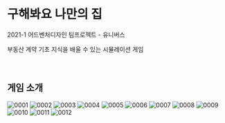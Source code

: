 # 구해봐요 나만의 집 

2021-1 어드벤처디자인 팀프로젝트 - 유니버스 
</br>

부동산 계약 기초 지식을 배울 수 있는 시뮬레이션 게임 
</br>
</br>
</br>

## 게임 소개

![0001](https://user-images.githubusercontent.com/62321958/143454260-6d1f6829-9aab-4ac2-b869-705984b9d0cd.jpg)
![0002](https://user-images.githubusercontent.com/62321958/143454269-79f3c78b-7faf-4f25-9d04-6d3c54de7c48.jpg)
![0003](https://user-images.githubusercontent.com/62321958/143454278-4021c131-c29a-42b8-b1bd-0e2fdf186e91.jpg)
![0004](https://user-images.githubusercontent.com/62321958/143454282-497d68a4-fca0-4879-871f-f8152a8e307b.jpg)
![0005](https://user-images.githubusercontent.com/62321958/143454294-8d583e4c-6545-4f63-ab50-7c2a2744e9e9.jpg)
![0006](https://user-images.githubusercontent.com/62321958/143454299-0f8dc534-4e57-4010-ace8-95fa58fadca0.jpg)
![0007](https://user-images.githubusercontent.com/62321958/143454304-63575eac-de03-489e-b0a3-4ac959b4ab21.jpg)
![0008](https://user-images.githubusercontent.com/62321958/143454306-bcc43ed7-3db7-49fc-83f6-7f74577fbe8f.jpg)
![0009](https://user-images.githubusercontent.com/62321958/143454308-b89069cd-4c06-4bb1-9c4a-726998eab32d.jpg)
![0010](https://user-images.githubusercontent.com/62321958/143454316-27eb10ef-f88d-41f3-8fac-1a7ddefdc859.jpg)
![0011](https://user-images.githubusercontent.com/62321958/143454319-a46a1477-5eac-444f-87ea-d965fd268db8.jpg)
![0012](https://user-images.githubusercontent.com/62321958/143454322-5bbfe888-e9b6-4376-ba36-edfb6807f974.jpg)
